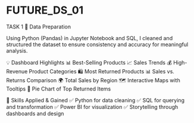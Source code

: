 # FUTURE_DS_01
TASK 1
🧹 Data Preparation

Using Python (Pandas) in Jupyter Notebook and SQL, I cleaned and structured the dataset to ensure consistency and accuracy for meaningful analysis.

💡 Dashboard Highlights
 📊 Best-Selling Products
 📈 Sales Trends
 💰 High-Revenue Product Categories
 🛍️ Most Returned Products
 📊 Sales vs. Returns Comparison
 🌍 Total Sales by Region
 🗺️ Interactive Maps with Tooltips
 🥧 Pie Chart of Top Returned Items


🔧 Skills Applied & Gained
 ✅ Python for data cleaning
 ✅ SQL for querying and transformation
 ✅ Power BI for visualization
 ✅ Storytelling through dashboards and design
